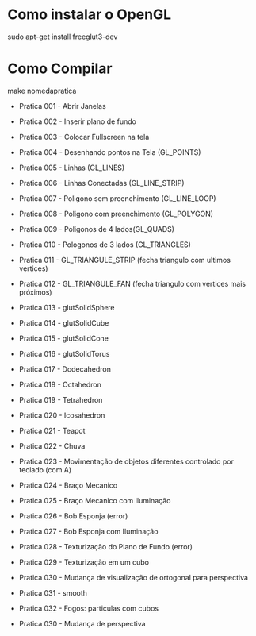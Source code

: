 # Como instalar o OpenGL

 sudo apt-get install freeglut3-dev

# Como Compilar

make nomedapratica

- Pratica 001 - Abrir Janelas

- Pratica 002 - Inserir plano de fundo

- Pratica 003 - Colocar Fullscreen na tela

- Pratica 004 - Desenhando pontos na Tela (GL_POINTS)

- Pratica 005 - Linhas (GL_LINES)

- Pratica 006 - Linhas Conectadas (GL_LINE_STRIP)

- Pratica 007 - Poligono sem preenchimento (GL_LINE_LOOP)

- Pratica 008 - Poligono com preenchimento (GL_POLYGON)

- Pratica 009 - Poligonos de 4 lados(GL_QUADS)

- Pratica 010 - Pologonos de 3 lados (GL_TRIANGLES)

- Pratica 011 - GL_TRIANGULE_STRIP (fecha triangulo com ultimos vertices)

- Pratica 012 - GL_TRIANGULE_FAN (fecha triangulo com vertices mais próximos)

- Pratica 013 - glutSolidSphere

- Pratica 014 - glutSolidCube

- Pratica 015 - glutSolidCone

- Pratica 016 - glutSolidTorus

- Pratica 017 - Dodecahedron

- Pratica 018 - Octahedron

- Pratica 019 - Tetrahedron

- Pratica 020 - Icosahedron

- Pratica 021 - Teapot

- Pratica 022 - Chuva

- Pratica 023 - Movimentação de objetos diferentes controlado por teclado (com A)

- Pratica 024 - Braço Mecanico

- Pratica 025 - Braço Mecanico com Iluminação

- Pratica 026 - Bob Esponja (error)

- Pratica 027 - Bob Esponja com Iluminação

- Pratica 028 - Texturização do Plano de Fundo (error)

- Pratica 029 - Texturização em um cubo

- Pratica 030 - Mudança de visualização de ortogonal para perspectiva

- Pratica 031 - smooth

- Pratica 032 - Fogos: particulas com cubos

- Pratica 030 - Mudança de perspectiva
